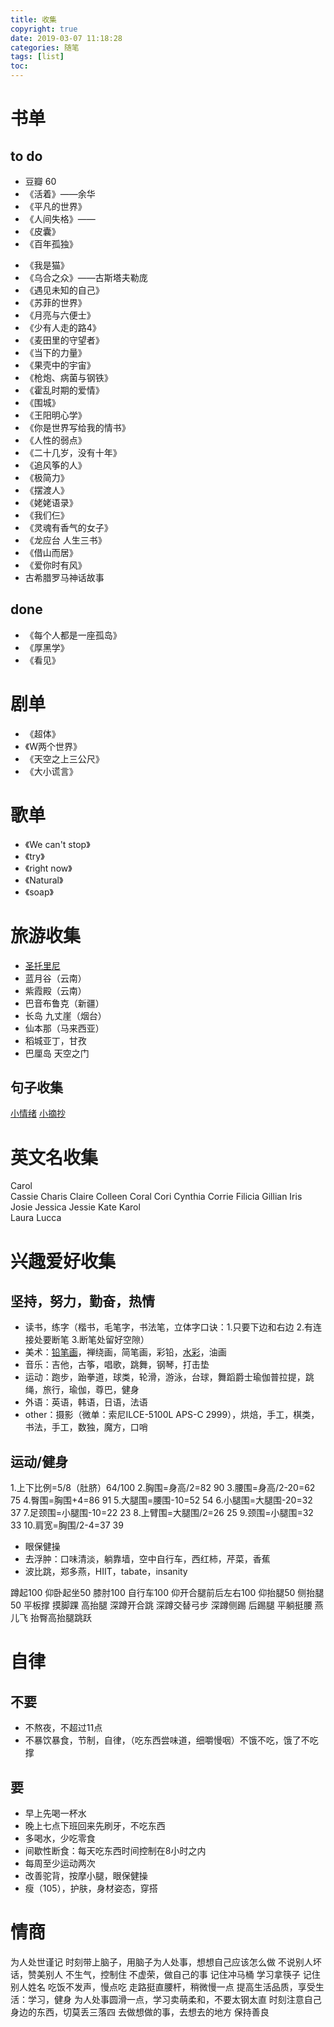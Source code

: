 ```yaml
---
title: 收集
copyright: true
date: 2019-03-07 11:18:28
categories: 随笔
tags: [list]
toc:
---
```



# 书单
## to do
* 豆瓣 60
* 《活着》——余华
* 《平凡的世界》
* 《人间失格》——
* 《皮囊》
* 《百年孤独》
<!--more-->
* 《我是猫》
* 《乌合之众》——古斯塔夫勒庞
* 《遇见未知的自己》
* 《苏菲的世界》
* 《月亮与六便士》
* 《少有人走的路4》
* 《麦田里的守望者》
* 《当下的力量》
* 《果壳中的宇宙》
* 《枪炮、病菌与钢铁》
* 《霍乱时期的爱情》
* 《围城》
* 《王阳明心学》
* 《你是世界写给我的情书》
* 《人性的弱点》
* 《二十几岁，没有十年》
* 《追风筝的人》
* 《极简力》
* 《摆渡人》
* 《姥姥语录》
* 《我们仨》
* 《灵魂有香气的女子》
* 《龙应台 人生三书》
* 《借山而居》
* 《爱你时有风》
* 古希腊罗马神话故事


## done
* 《每个人都是一座孤岛》
* 《厚黑学》
* 《看见》


# 剧单
* 《超体》
* 《W两个世界》
* 《天空之上三公尺》
* 《大小谎言》


# 歌单
* 《We can't stop》
* 《try》
* 《right now》
* 《Natural》
* 《soap》


# 旅游收集
* [圣托里尼](https://guchunli.github.io/2018/08/11/圣托里尼/)
* 蓝月谷（云南）
* 紫霞殿（云南）
* 巴音布鲁克（新疆）
* 长岛 九丈崖（烟台）
* 仙本那（马来西亚）
* 稻城亚丁，甘孜
* 巴厘岛 天空之门


## 句子收集
[小情绪](https://guchunli.github.io/2018/02/02/小情绪/)
[小摘抄](https://guchunli.github.io/2019/02/22/小摘抄/)


# 英文名收集
Carol  
Cassie 
Charis 
Claire 
Colleen 
Coral 
Cori 
Cynthia 
Corrie 
Filicia
Gillian 
Iris 
Josie 
Jessica 
Jessie 
Kate 
Karol  
Laura 
Lucca 


# 兴趣爱好收集
## 坚持，努力，勤奋，热情
* 读书，练字（楷书，毛笔字，书法笔，立体字口诀：1.只要下边和右边 2.有连接处要断笔 3.断笔处留好空隙）
* 美术：[铅笔画](https://guchunli.github.io/2018/06/12/铅笔画/)，禅绕画，简笔画，彩铅，[水彩](https://www.zhihu.com/question/31381682)，油画
* 音乐：吉他，古筝，唱歌，跳舞，钢琴，打击垫
* 运动：跑步，跆拳道，球类，轮滑，游泳，台球，舞蹈爵士瑜伽普拉提，跳绳，旅行，瑜伽，尊巴，健身
* 外语：英语，韩语，日语，法语
* other：摄影（微单：索尼ILCE-5100L APS-C 2999），烘焙，手工，棋类，书法，手工，数独，魔方，口哨

## 运动/健身
1.上下比例=5/8（肚脐）64/100
2.胸围=身高/2=82 90
3.腰围=身高/2-20=62 75
4.臀围=胸围+4=86 91
5.大腿围=腰围-10=52 54
6.小腿围=大腿围-20=32 37
7.足颈围=小腿围-10=22 23
8.上臂围=大腿围/2=26 25
9.颈围=小腿围=32 33
10.肩宽=胸围/2-4=37 39

* 眼保健操
* 去浮肿：口味清淡，躺靠墙，空中自行车，西红柿，芹菜，香蕉
* 波比跳，郑多燕，HIIT，tabate，insanity

蹲起100
仰卧起坐50
膝肘100
自行车100
仰开合腿前后左右100
仰抬腿50
侧抬腿50
平板撑
摸脚踝
高抬腿
深蹲开合跳
深蹲交替弓步
深蹲侧踢
后踢腿
平躺挺腰
燕儿飞
抬臀高抬腿跳跃


# 自律
## 不要
* 不熬夜，不超过11点
* 不暴饮暴食，节制，自律，（吃东西尝味道，细嚼慢咽）不饿不吃，饿了不吃撑

## 要
* 早上先喝一杯水
* 晚上七点下班回来先刷牙，不吃东西
* 多喝水，少吃零食
* 间歇性断食：每天吃东西时间控制在8小时之内
* 每周至少运动两次
* 改善驼背，按摩小腿，眼保健操
* 瘦（105），护肤，身材姿态，穿搭


# 情商
为人处世谨记
时刻带上脑子，用脑子为人处事，想想自己应该怎么做
不说别人坏话，赞美别人
不生气，控制住
不虚荣，做自己的事
记住冲马桶
学习拿筷子
记住别人姓名
吃饭不发声，慢点吃
走路挺直腰杆，稍微慢一点
提高生活品质，享受生活：学习，健身
为人处事圆滑一点，学习卖萌柔和，不要太钢太直
时刻注意自己身边的东西，切莫丢三落四
去做想做的事，去想去的地方
保持善良
